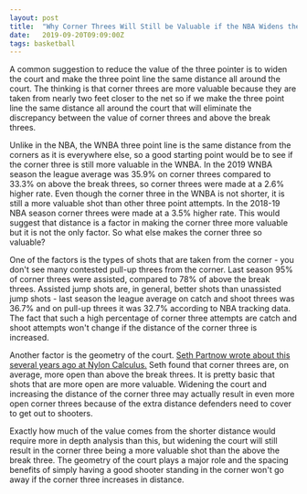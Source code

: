 ```yaml
---
layout: post
title:  "Why Corner Threes Will Still be Valuable if the NBA Widens the Court"
date:   2019-09-20T09:09:00Z
tags: basketball
---
```


A common suggestion to reduce the value of the three pointer is to widen the court and make the three point line the same distance all around the court. The thinking is that corner threes are more valuable because they are taken from nearly two feet closer to the net so if we make the three point line the same distance all around the court that will eliminate the discrepancy between the value of corner threes and above the break threes.

Unlike in the NBA, the WNBA three point line is the same distance from the corners as it is everywhere else, so a good starting point would be to see if the corner three is still more valuable in the WNBA. In the 2019 WNBA season the league average was 35.9% on corner threes compared to 33.3% on above the break threes, so corner threes were made at a 2.6% higher rate. Even though the corner three in the WNBA is not shorter, it is still a more valuable shot than other three point attempts. In the 2018-19 NBA season corner threes were made at a 3.5% higher rate. This would suggest that distance is a factor in making the corner three more valuable but it is not the only factor. So what else makes the corner three so valuable?

One of the factors is the types of shots that are taken from the corner - you don't see many contested pull-up threes from the corner. Last season 95% of corner threes were assisted, compared to 78% of above the break threes. Assisted jump shots are, in general, better shots than unassisted jump shots - last season the league average on catch and shoot threes was 36.7% and on pull-up threes it was 32.7% according to NBA tracking data. The fact that such a high percentage of corner three attempts are catch and shoot attempts won't change if the distance of the corner three is increased.

Another factor is the geometry of the court. [Seth Partnow wrote about this several years ago at Nylon Calculus.](https://fansided.com/2014/11/01/geometry-distance-corner-3s/) Seth found that corner threes are, on average, more open than above the break threes. It is pretty basic that shots that are more open are more valuable. Widening the court and increasing the distance of the corner three may actually result in even more open corner threes because of the extra distance defenders need to cover to get out to shooters.

Exactly how much of the value comes from the shorter distance would require more in depth analysis than this, but widening the court will still result in the corner three being a more valuable shot than the above the break three. The geometry of the court plays a major role and the spacing benefits of simply having a good shooter standing in the corner won't go away if the corner three increases in distance.
